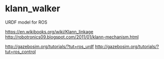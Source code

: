 # klann_walker
URDF model for ROS

https://en.wikibooks.org/wiki/Klann_linkage
http://robotronics09.blogspot.com/2011/01/klann-mechanism.html

http://gazebosim.org/tutorials/?tut=ros_urdf
http://gazebosim.org/tutorials/?tut=ros_control

